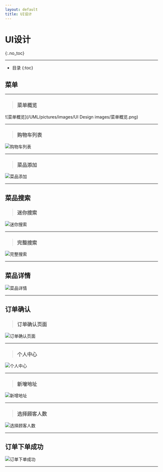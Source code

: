 ```yaml
---
layout: default
title: UI设计
---
```


# UI设计
{:.no_toc}
* * *
* 目录
{:toc}

## 菜单
* * *
> ### 菜单概览

![菜单概览](/UML/pictures/images/UI Design images/菜单概览.png)
- - -
> ### 购物车列表

![购物车列表](https://github.com/uml163/UML/blob/master/pictures/images/UI%20Design%20images/购物车列表.png)
- - -
> ### 菜品添加

![菜品添加]()
- - -
## 菜品搜索

> ### 迷你搜索

![迷你搜索]()
* * *
> ### 完整搜索

![完整搜索]()
* * *
## 菜品详情

![菜品详情](https://github.com/uml163/UML/blob/master/pictures/images/UI%20Design%20images/菜品详情.png)
- - -
## 订单确认

> ### 订单确认页面

![订单确认页面]()
_ _ _
> ### 个人中心

![个人中心](https://github.com/uml163/UML/blob/master/pictures/images/UI%20Design%20images/个人中心.png)
_ _ _
> ### 新增地址

![新增地址](https://github.com/uml163/UML/blob/master/pictures/images/UI%20Design%20images/选择地址.png)
_ _ _
> ### 选择顾客人数

![选择顾客人数]()
_ _ _
## 订单下单成功

![订单下单成功]()
- - -
